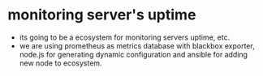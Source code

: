 # monitoring server's uptime
- its going to be a ecosystem for monitoring servers uptime, etc.
- we are using prometheus as metrics database with blackbox exporter, node.js for generating dynamic configuration and ansible for adding new node to ecosystem.